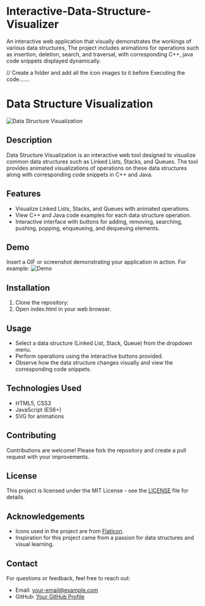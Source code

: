 # Interactive-Data-Structure-Visualizer
An interactive web application that visually demonstrates the workings of various data structures, The project includes animations for operations such as insertion, deletion, search, and traversal, with corresponding C++, java code snippets displayed dynamically.

// Create a folder and add all the icon images to it before Executing the code.......

# Data Structure Visualization

![Data Structure Visualization](demo.png)

## Description

Data Structure Visualization is an interactive web tool designed to visualize common data structures such as Linked Lists, Stacks, and Queues. The tool provides animated visualizations of operations on these data structures along with corresponding code snippets in C++ and Java.

## Features

- Visualize Linked Lists, Stacks, and Queues with animated operations.
- View C++ and Java code examples for each data structure operation.
- Interactive interface with buttons for adding, removing, searching, pushing, popping, enqueueing, and dequeuing elements.

## Demo

Insert a GIF or screenshot demonstrating your application in action. For example:
![Demo](demo.gif)

## Installation

1. Clone the repository:
2. Open index.html in your web browser.

## Usage

- Select a data structure (Linked List, Stack, Queue) from the dropdown menu.
- Perform operations using the interactive buttons provided.
- Observe how the data structure changes visually and view the corresponding code snippets.

## Technologies Used

- HTML5, CSS3
- JavaScript (ES6+)
- SVG for animations

## Contributing

Contributions are welcome! Please fork the repository and create a pull request with your improvements.

## License

This project is licensed under the MIT License - see the [LICENSE](LICENSE) file for details.

## Acknowledgements

- Icons used in the project are from [Flaticon](https://www.flaticon.com/).
- Inspiration for this project came from a passion for data structures and visual learning.

## Contact

For questions or feedback, feel free to reach out:
- Email: your-email@example.com
- GitHub: [Your GitHub Profile](https://github.com/your-username)

